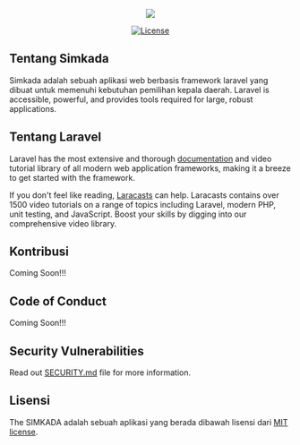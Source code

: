 <p align="center"><a href="https://simkada-vite.com" target="_blank">
<img src="https://banners.beyondco.de/simkada-vite.png?theme=dark&packageManager=composer+require&packageName=hanzo-alpha%2Fsimkada&pattern=bathroomFloor&style=style_1&description=Sistem+Pemilihan+Kepala+Daerah&md=1&showWatermark=1&fontSize=100px&images=users"></a></p>

<p align="center">
<a href="https://packagist.org/packages/laravel/framework"><img src="https://img.shields.io/packagist/l/laravel/framework" alt="License"></a>
</p>

## Tentang Simkada

Simkada adalah sebuah aplikasi web berbasis framework laravel 
yang dibuat untuk memenuhi kebutuhan pemilihan kepala daerah.
Laravel is accessible, powerful, and provides tools required for large, robust applications.

## Tentang Laravel

Laravel has the most extensive and thorough [documentation](https://laravel.com/docs) and video tutorial library of all modern web application frameworks, making it a breeze to get started with the framework.

If you don't feel like reading, [Laracasts](https://laracasts.com) can help. Laracasts contains over 1500 video tutorials on a range of topics including Laravel, modern PHP, unit testing, and JavaScript. Boost your skills by digging into our comprehensive video library.

## Kontribusi

Coming Soon!!!

## Code of Conduct

Coming Soon!!!

## Security Vulnerabilities

Read out [SECURITY.md](https://hanzo-alpha/simkada-vite/security.md) file for more information.

## Lisensi

The SIMKADA adalah sebuah aplikasi yang berada dibawah lisensi dari [MIT license](https://opensource.org/licenses/MIT).
